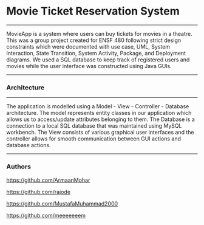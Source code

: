 <h1>Movie Ticket Reservation System</h1>
  <hr>
MovieApp is a system where users can buy tickets for movies in a theatre. This was a group project created for ENSF 480 following strict design constraints which were documented
with use case, UML, System Interaction, State Transition, System Activity, Package, and Deployment diagrams.
We used a SQL database to keep track of registered users and movies while the user interface was constructed using Java GUIs.
  <hr>
  <h3>Architecture</h3>
  <hr>
The application is modelled using a Model - View - Controller - Database architecture. The model represents entity classes in our application which allows us to access/update attributes belonging to them. The Database is a connection to a local SQL database that was maintained using MySQL workbench. The View consists of various graphical user interfaces and the controller allows for smooth communication between GUI actions and database actions. 
<hr>

<h3>Authors</h3>

https://github.com/ArmaanMohar

https://github.com/rajode 

https://github.com/MustafaMuhammad2000

https://github.com/meeeeeeem 

